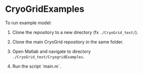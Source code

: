 # CryoGridExamples

To run example model:

1. Clone the repository to a new directory (fx `./CryoGrid_test/`).

2. Clone the main CryoGrid repository in the same folder.

3. Open Matlab and navigate to directory  `./CryoGrid_test/CryogridExamples`.

4. Run the script ´main.m`.